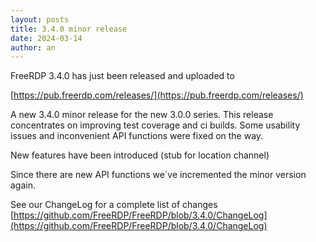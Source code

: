 ```yaml
---
layout: posts
title: 3.4.0 minor release
date: 2024-03-14
author: an
---
```


FreeRDP 3.4.0 has just been released and uploaded to

[https://pub.freerdp.com/releases/](https://pub.freerdp.com/releases/)

A new 3.4.0 minor release for the new 3.0.0 series.
This release concentrates on improving test coverage and ci builds.
 Some usability issues and inconvenient API functions were fixed on the way.

 New features have been introduced (stub for location channel)

Since there are new API functions we´ve incremented the minor version again.

See our ChangeLog for a complete list of changes [https://github.com/FreeRDP/FreeRDP/blob/3.4.0/ChangeLog](https://github.com/FreeRDP/FreeRDP/blob/3.4.0/ChangeLog)
